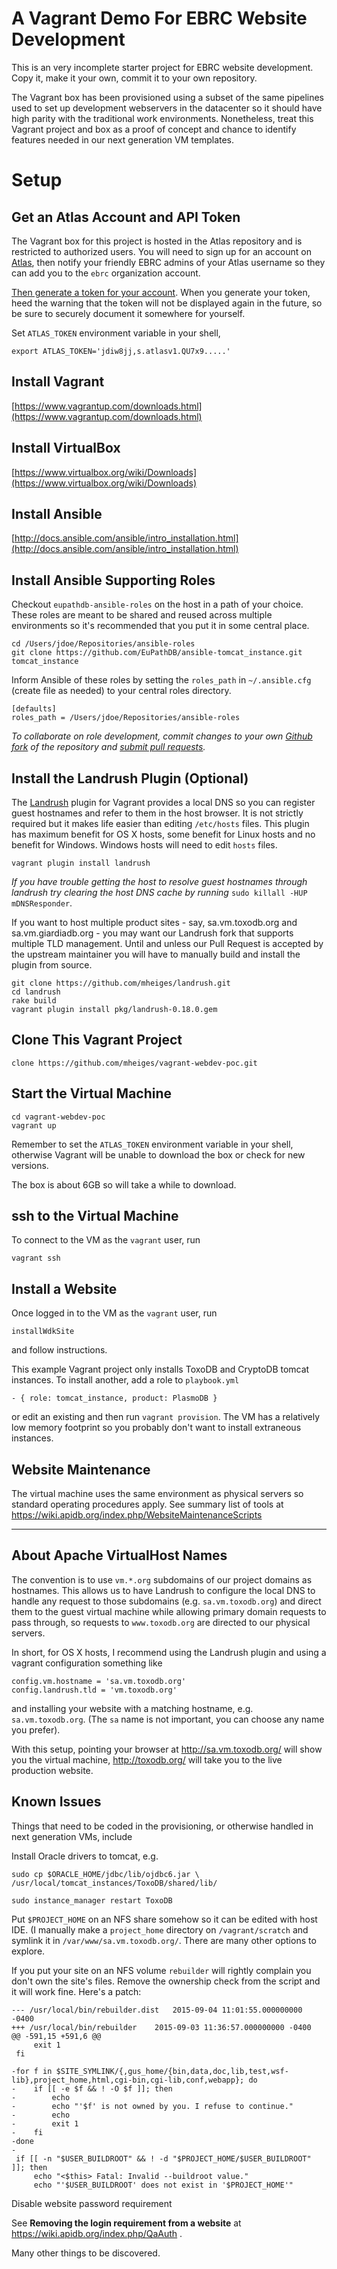 A Vagrant Demo For EBRC Website Development
===========================================

This is an very incomplete starter project for EBRC website development. Copy it, make it your own, commit it to your own repository.

The Vagrant box has been provisioned using a subset of the same pipelines used to set up development webservers in the datacenter so it should have high parity with the traditional work environments. Nonetheless, treat this Vagrant project and box as a proof of concept and chance to identify features needed in our next generation VM templates.

Setup
=====

Get an Atlas Account and API Token
---------------

The Vagrant box for this project is hosted in the Atlas repository and is restricted to authorized users. You will need to sign up for an account on [Atlas](https://atlas.hashicorp.com/), then notify your friendly EBRC admins of your Atlas username so they can add you to the `ebrc` organization account.

[Then generate a token for your account](https://atlas.hashicorp.com/help/user-accounts/authentication). When you generate your token, heed the warning that the token will not be displayed again in the future, so be sure to securely document it somewhere for yourself. 

Set `ATLAS_TOKEN` environment variable in your shell,

    export ATLAS_TOKEN='jdiw8jj,s.atlasv1.QU7x9.....'

Install Vagrant
---------------

[https://www.vagrantup.com/downloads.html](https://www.vagrantup.com/downloads.html)

Install VirtualBox
------------------

[https://www.virtualbox.org/wiki/Downloads](https://www.virtualbox.org/wiki/Downloads)

Install Ansible
---------------

[http://docs.ansible.com/ansible/intro_installation.html](http://docs.ansible.com/ansible/intro_installation.html)

Install Ansible Supporting Roles
--------------------------------

Checkout `eupathdb-ansible-roles` on the host in a path of your choice. These roles are meant to be shared and reused across multiple environments so it's recommended that you put it in some central place.

    cd /Users/jdoe/Repositories/ansible-roles
    git clone https://github.com/EuPathDB/ansible-tomcat_instance.git tomcat_instance

Inform Ansible of these roles by setting the `roles_path` in `~/.ansible.cfg` (create file as needed) to your central roles directory.

    [defaults] 
    roles_path = /Users/jdoe/Repositories/ansible-roles

_To collaborate on role development, commit changes to your own [Github fork](https://help.github.com/articles/fork-a-repo/) of the repository and [submit pull requests](https://help.github.com/articles/using-pull-requests/)._

Install the Landrush Plugin (Optional)
--------------------------------------

The [Landrush](https://github.com/phinze/landrush) plugin for Vagrant provides a local DNS so you can register guest hostnames and refer to them in the host browser. It is not strictly required but it makes life easier than editing `/etc/hosts` files. This plugin has maximum benefit for OS X hosts, some benefit for Linux hosts and no benefit for Windows. Windows hosts will need to edit `hosts` files.

    vagrant plugin install landrush

_If you have trouble getting the host to resolve guest hostnames through landrush try clearing the host DNS cache by running_ `sudo killall -HUP mDNSResponder`.

If you want to host multiple product sites - say, sa.vm.toxodb.org and sa.vm.giardiadb.org - you may want our Landrush fork that supports multiple TLD management. Until and unless our Pull Request is accepted by the upstream maintainer you will have to manually build and install the plugin from source.

    git clone https://github.com/mheiges/landrush.git
    cd landrush
    rake build
    vagrant plugin install pkg/landrush-0.18.0.gem

Clone This Vagrant Project
--------------------------

    clone https://github.com/mheiges/vagrant-webdev-poc.git

Start the Virtual Machine
-------------------------

    cd vagrant-webdev-poc
    vagrant up

Remember to set the `ATLAS_TOKEN` environment variable in your shell, otherwise Vagrant will be unable to download the box or check for new versions.

The box is about 6GB so will take a while to download.

ssh to the Virtual Machine
-----------------

To connect to the VM as the `vagrant` user, run

    vagrant ssh


Install a Website
-----------------

Once logged in to the VM as the `vagrant` user, run

    installWdkSite

and follow instructions.

This example Vagrant project only installs ToxoDB and CryptoDB tomcat instances. To install another, add a role to `playbook.yml`

    - { role: tomcat_instance, product: PlasmoDB }

or edit an existing and then run `vagrant provision`. The VM has a relatively low memory footprint so you probably don't want to install extraneous instances.

Website Maintenance
-------------------

The virtual machine uses the same environment as physical servers so standard operating procedures apply. See summary list of tools at https://wiki.apidb.org/index.php/WebsiteMaintenanceScripts

----

About Apache VirtualHost Names
------------------------------

The convention is to use `vm.*.org` subdomains of our project domains as hostnames. This allows us to have Landrush to configure the local DNS to handle any request to those subdomains (e.g. `sa.vm.toxodb.org`) and direct them to the guest virtual machine while allowing primary domain requests to pass through, so requests to `www.toxodb.org` are directed to our physical servers.

In short, for OS X hosts, I recommend using the Landrush plugin and using a vagrant configuration something like

    config.vm.hostname = 'sa.vm.toxodb.org'
    config.landrush.tld = 'vm.toxodb.org'

and installing your website with a matching hostname, e.g. `sa.vm.toxodb.org`. (The `sa` name is not important, you can choose any name you prefer).

With this setup, pointing your browser at http://sa.vm.toxodb.org/ will show you the virtual machine, http://toxodb.org/ will take you to the live production website.


Known Issues
------------

Things that need to be coded in the provisioning, or otherwise handled in next generation VMs, include

Install Oracle drivers to tomcat, e.g.

    sudo cp $ORACLE_HOME/jdbc/lib/ojdbc6.jar \
    /usr/local/tomcat_instances/ToxoDB/shared/lib/
    
    sudo instance_manager restart ToxoDB

Put `$PROJECT_HOME` on an NFS share somehow so it can be edited with host IDE. (I manually make a `project_home` directory on `/vagrant/scratch` and symlink it in `/var/www/sa.vm.toxodb.org/`. There are many other options to explore.


If you put your site on an NFS volume `rebuilder` will rightly complain you don't own the site's files. Remove the ownership check from the script and it will work fine. Here's a patch:

    --- /usr/local/bin/rebuilder.dist	2015-09-04 11:01:55.000000000 -0400
    +++ /usr/local/bin/rebuilder	2015-09-03 11:36:57.000000000 -0400
    @@ -591,15 +591,6 @@
         exit 1
     fi
 
    -for f in $SITE_SYMLINK/{,gus_home/{bin,data,doc,lib,test,wsf-lib},project_home,html,cgi-bin,cgi-lib,conf,webapp}; do 
    -    if [[ -e $f && ! -O $f ]]; then
    -        echo
    -        echo "'$f' is not owned by you. I refuse to continue."
    -        echo
    -        exit 1
    -    fi
    -done
    -
     if [[ -n "$USER_BUILDROOT" && ! -d "$PROJECT_HOME/$USER_BUILDROOT" ]]; then
         echo "<$this> Fatal: Invalid --buildroot value."
         echo "'$USER_BUILDROOT' does not exist in '$PROJECT_HOME'"

Disable website password requirement

See __Removing the login requirement from a website__ at https://wiki.apidb.org/index.php/QaAuth .

Many other things to be discovered.
